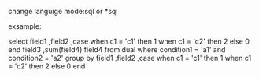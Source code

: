 change languige mode:sql or *sql

exsample:

select  field1 
       ,field2 
       ,case when c1 = 'c1' then 1
             when c1 = 'c2' then 2
             else 0
         end field3 
       ,sum(field4) field4
  from  dual
 where  condition1 = 'a1'
   and  condition2 = 'a2'
 group  by  field1 
       ,field2 
       ,case when c1 = 'c1' then 1
             when c1 = 'c2' then 2
             else 0
         end